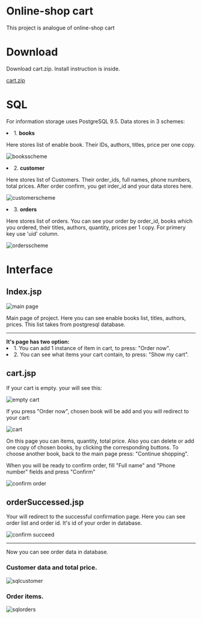 # Online-shop cart
 <p>This project  is analogue of online-shop cart</p>
 
# Download
<p>Download cart.zip. Install instruction is inside.</p>

[cart.zip](https://github.com/ARK21/cart/files/1629672/cart.zip)

# SQL 
  <p>For information storage uses PostgreSQL 9.5. Data stores in 3 schemes:</p>
  <li> 1. <strong> books</strong> </li>
  <p>Here stores list of enable book. Their IDs, authors, titles, price per one copy.</p>
  
![booksscheme](https://user-images.githubusercontent.com/18110699/34907887-568e8bcc-f8b8-11e7-8ca7-2c779e4642e1.jpg)

 <li> 2. <strong> customer</strong> </li>
 <p>Here stores list of Customers. Their order_ids, full names, phone numbers, total prices. After order confirm, you get irder_id and  your data stores here.</p>
 
![customerscheme](https://user-images.githubusercontent.com/18110699/34907844-859a6b3a-f8b7-11e7-92e1-86c0cdea8d7e.jpg)

<li> 3. <strong> orders</strong> </li>
 <p>Here stores list of orders. You can see your order by order_id, books which you ordered, their titles, authors, quantity, prices per 1 copy. For primery key use 'uid' column. </p>

![ordersscheme](https://user-images.githubusercontent.com/18110699/34907861-dbe91cac-f8b7-11e7-8fe0-bb2c7da27bae.jpg)

# Interface
<h2>Index.jsp</h2>

![main page](https://user-images.githubusercontent.com/18110699/34905793-b250a510-f892-11e7-8034-945dd9cdfef0.jpg)
<p>Main page of project. Here you can see enable books list, titles, authors, prices. This list takes from postgresql database. </p>
<hr>
 <strong>It's page has two option:</strong>
 <li> 1. You can add 1 instance of Item in cart, to press: "Order now". </li>
 <li> 2. You can see what items your cart contain, to press: "Show my cart". </li>
 <h2>cart.jsp</h2> 
<p>If your cart is empty. your will see this:</p>

![empty cart](https://user-images.githubusercontent.com/18110699/34907069-77320e38-f8ab-11e7-908f-86da8d8825eb.jpg)
<p>If you press "Order now", chosen book will be add and you will redirect to your cart:</p>

![cart](https://user-images.githubusercontent.com/18110699/34907139-8a242bf6-f8ac-11e7-8649-5f130e399d0e.jpg)
<p>On this page you can items, quantity, total price. Also you can delete or add one copy of chosen books, by clicking the corresponding buttons. To choose another book, back to the main page press: "Continue shopping". </p> 

<p>When you will be ready to confirm order, fill "Full name" and "Phone number" fields and press "Confirm" </p>

![confirm order](https://user-images.githubusercontent.com/18110699/34907367-079e6af8-f8b0-11e7-96cc-3baa3ad10946.jpg)
<h2>orderSuccessed.jsp</h2>
<p>Your will redirect to the successful confirmation page. Here you can see order list and order id. It's id of your order in database.</p>

![confirm succeed](https://user-images.githubusercontent.com/18110699/34907451-301823a6-f8b1-11e7-9f05-49a36de4d017.jpg)
<hr>
<p>Now you can see order data in database. </p>
<h3>Customer data and total price. </h3>

![sqlcustomer](https://user-images.githubusercontent.com/18110699/34907550-0964dd74-f8b3-11e7-875d-e31769569d50.jpg)

<h3>Order items. </h3>

![sqlorders](https://user-images.githubusercontent.com/18110699/34907555-1653d94a-f8b3-11e7-8dbd-4e97efa91373.jpg)


